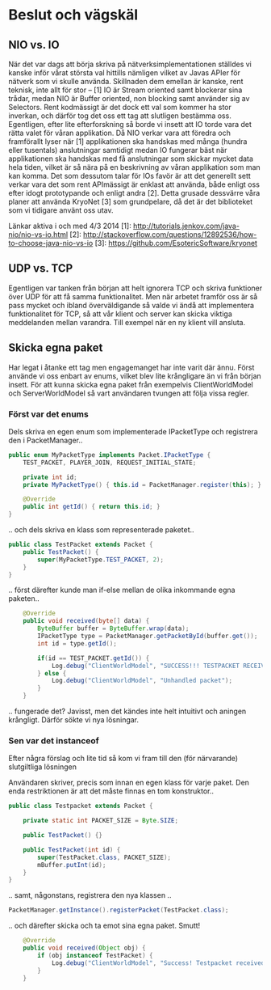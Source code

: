 # Beslut och vägskäl

## NIO vs. IO
När det var dags att börja skriva på nätverksimplementationen ställdes vi kanske inför vårat största val hittills nämligen vilket av Javas APIer för nätverk som vi skulle använda.
Skillnaden dem emellan är kanske, rent teknisk, inte allt för stor – [1] IO är Stream oriented samt blockerar sina trådar, medan NIO är Buffer oriented, non blocking samt använder
sig av Selectors. Rent kodmässigt är det dock ett val som kommer ha stor inverkan, och därför tog det oss ett tag att slutligen bestämma oss.
Egentligen, efter lite efterforskning så borde vi insett att IO torde vara det rätta valet för våran applikation. Då NIO verkar vara att föredra
och framförallt lyser när [1] applikationen ska handskas med många (hundra eller tusentals) anslutningar samtidigt medan IO fungerar bäst när applikationen
ska handskas med få anslutningar som skickar mycket data hela tiden, vilket är så nära på en beskrivning av våran applikation som man kan komma.
Det som dessutom talar för IOs favör är att det generellt sett verkar vara det som rent APImässigt är enklast att använda, både enligt oss efter idogt prototypande och enligt andra [2].
Detta grusade dessvärre våra planer att använda KryoNet [3] som grundpelare, då det är det biblioteket som vi tidigare använt oss utav.

Länkar aktiva i och med 4/3 2014
[1]: http://tutorials.jenkov.com/java-nio/nio-vs-io.html
[2]: http://stackoverflow.com/questions/12892536/how-to-choose-java-nio-vs-io
[3]: https://github.com/EsotericSoftware/kryonet

## UDP vs. TCP
Egentligen var tanken från början att helt ignorera TCP och skriva funktioner över UDP för att få samma funktionalitet.
Men när arbetet framför oss är så pass mycket och ibland överväldigande så valde vi ändå att implementera funktionalitet för TCP, så att vår klient
och server kan skicka viktiga meddelanden mellan varandra. Till exempel när en ny klient vill ansluta.

## Skicka egna paket
Har legat i åtanke ett tag men engagemanget har inte varit där ännu. Först använde vi oss enbart av enums, vilket blev lite krångligare än vi från
början insett. För att kunna skicka egna paket från exempelvis ClientWorldModel och ServerWorldModel så vart användaren tvungen att följa vissa regler.

### Först var det enums

Dels skriva en egen enum som implementerade IPacketType och registrera den i PacketManager..

```java
public enum MyPacketType implements Packet.IPacketType {
    TEST_PACKET, PLAYER_JOIN, REQUEST_INITIAL_STATE;

    private int id;
    private MyPacketType() { this.id = PacketManager.register(this); }

    @Override
    public int getId() { return this.id; }
}
```

.. och dels skriva en klass som representerade paketet..

```java
public class TestPacket extends Packet {
    public TestPacket() {
        super(MyPacketType.TEST_PACKET, 2);
    }
}
```

.. först därefter kunde man if-else mellan de olika inkommande egna paketen..

```java
    @Override
    public void received(byte[] data) {
        ByteBuffer buffer = ByteBuffer.wrap(data);
        IPacketType type = PacketManager.getPacketById(buffer.get());
        int id = type.getId();

        if(id == TEST_PACKET.getId()) {
            Log.debug("ClientWorldModel", "SUCCESS!!! TESTPACKET RECEIVED!!!");
        } else {
            Log.debug("ClientWorldModel", "Unhandled packet");
        }
    }
```

.. fungerade det? Javisst, men det kändes inte helt intuitivt och aningen krångligt. Därför sökte vi nya lösningar.

### Sen var det instanceof
Efter några förslag och lite tid så kom vi fram till den (för närvarande) slutgiltliga lösningen

Användaren skriver, precis som innan en egen klass för varje paket. Den enda
restriktionen är att det måste finnas en tom konstruktor..

```java
public class Testpacket extends Packet {

    private static int PACKET_SIZE = Byte.SIZE;

    public TestPacket() {}

    public TestPacket(int id) {
        super(TestPacket.class, PACKET_SIZE);
        mBuffer.putInt(id);
    }
}
```

.. samt, någonstans, registrera den nya klassen ..

```java
PacketManager.getInstance().registerPacket(TestPacket.class);
```

.. och därefter skicka och ta emot sina egna paket. Smutt!

```java
    @Override
    public void received(Object obj) {
        if (obj instanceof TestPacket) {
            Log.debug("ClientWorldModel", "Success! Testpacket received");
        }
    }
```
